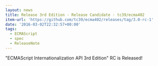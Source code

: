 ```yaml
---
layout: news
title: Release 3rd Edition - Release Candidate · tc39/ecma402
item-url: 'https://github.com/tc39/ecma402/releases/tag/3.0-rc-1'
date: '2016-03-02T22:32:57+00:00'
tags:
  - ECMAScript
  - spec
  - ReleaseNote
---
```

"ECMAScript Internationalization API 3rd Edition" RC is Released!
